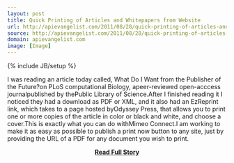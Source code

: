 ```yaml
---
layout: post
title: Quick Printing of Articles and Whitepapers from Website
url: http://apievangelist.com/2011/08/28/quick-printing-of-articles-and-whitepapers-from-website/
source: http://apievangelist.com/2011/08/28/quick-printing-of-articles-and-whitepapers-from-website/
domain: apievangelist.com
image: [Image]
---
```

{% include JB/setup %}<p>I was reading an article today called, What Do I Want from the Publisher of the Future?on PLoS computational Biology, apeer-reviewed open-acccess journalpublished by thePublic Library of Science.After I finished reading it I noticed they had a download as PDF or XML, and it also had an EzReprint link, which takes to a page hosted byOdyssey Press, that allows you to print one or more copies of the article in color or black and white, and choose a cover.This is exactly what you can do withMimeo Connect.I am working to make it as easy as possible to publish a print now button to any site, just by providing the URL of a PDF for any document you wish to print.</p>
<center><p><a href="http://apievangelist.com/2011/08/28/quick-printing-of-articles-and-whitepapers-from-website/" style='padding:25px; font-sze:18px; font-weight: bold;'>Read Full Story</a></p></center>
